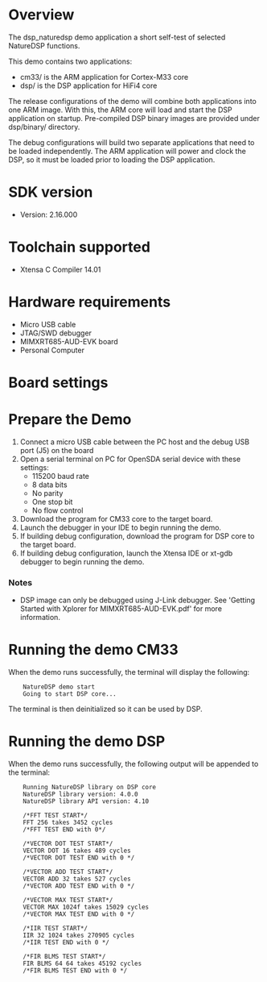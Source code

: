 Overview
========
The dsp_naturedsp demo application a short self-test of selected NatureDSP functions.

This demo contains two applications:
- cm33/ is the ARM application for Cortex-M33 core
- dsp/ is the DSP application for HiFi4 core

The release configurations of the demo will combine both applications into one ARM
image.  With this, the ARM core will load and start the DSP application on
startup.  Pre-compiled DSP binary images are provided under dsp/binary/ directory.

The debug configurations will build two separate applications that need to be
loaded independently.  The ARM application will power and clock the DSP, so
it must be loaded prior to loading the DSP application.


SDK version
===========
- Version: 2.16.000

Toolchain supported
===================
- Xtensa C Compiler  14.01

Hardware requirements
=====================
- Micro USB cable
- JTAG/SWD debugger
- MIMXRT685-AUD-EVK board
- Personal Computer

Board settings
==============

Prepare the Demo
================
1. Connect a micro USB cable between the PC host and the debug USB port (J5) on the board
2. Open a serial terminal on PC for OpenSDA serial device with these settings:
    - 115200 baud rate
    - 8 data bits
    - No parity
    - One stop bit
    - No flow control
3. Download the program for CM33 core to the target board.
4. Launch the debugger in your IDE to begin running the demo.
6. If building debug configuration, download the program for DSP core to the target board.
7. If building debug configuration, launch the Xtensa IDE or xt-gdb debugger to
begin running the demo.

### Notes
- DSP image can only be debugged using J-Link debugger. See
'Getting Started with Xplorer for MIMXRT685-AUD-EVK.pdf' for more information.

Running the demo CM33
=====================
When the demo runs successfully, the terminal will display the following:
```
    NatureDSP demo start
    Going to start DSP core...
```
The terminal is then deinitialized so it can be used by DSP.

Running the demo DSP
====================
When the demo runs successfully, the following output will be appended to the terminal:
```
    Running NatureDSP library on DSP core
    NatureDSP library version: 4.0.0
    NatureDSP library API version: 4.10

    /*FFT TEST START*/
    FFT 256 takes 3452 cycles
    /*FFT TEST END with 0*/

    /*VECTOR DOT TEST START*/
    VECTOR DOT 16 takes 489 cycles
    /*VECTOR DOT TEST END with 0 */

    /*VECTOR ADD TEST START*/
    VECTOR ADD 32 takes 527 cycles
    /*VECTOR ADD TEST END with 0 */

    /*VECTOR MAX TEST START*/
    VECTOR MAX 1024f takes 15029 cycles
    /*VECTOR MAX TEST END with 0 */

    /*IIR TEST START*/
    IIR 32 1024 takes 270905 cycles
    /*IIR TEST END with 0 */

    /*FIR BLMS TEST START*/
    FIR BLMS 64 64 takes 45192 cycles
    /*FIR BLMS TEST END with 0 */
```

